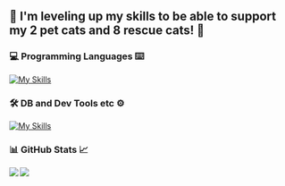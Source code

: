 ## :feet: I'm leveling up my skills to be able to support my 2 pet cats and 8 rescue cats! :feet: 

### 💻 Programming Languages ⌨️

[![My Skills](https://skillicons.dev/icons?i=py,java,js,html,css)](https://skillicons.dev)

### 🛠️ DB and Dev Tools etc ⚙️

[![My Skills](https://skillicons.dev/icons?i=vscode,git,eclipse,docker,bash,postgres)](https://skillicons.dev)

### 📊 GitHub Stats 📈
<a href="https://github.com/anuraghazra/github-readme-stats">
  <img align="left" src="https://github-readme-stats.vercel.app/api/top-langs/?username=yanagisawa-noriko&theme=vue-dark&bg_color=000957&text_color=c9d1d9" />
</a>

<a href="https://github.com/anuraghazra/github-readme-stats">
  <img align="left" src="https://github-readme-stats.vercel.app/api?username=yanagisawa-noriko&bg_color=000957&text_color=c9d1d9&icon_color=ff69b4&count_private=true&show_icons=true" />
</a>

